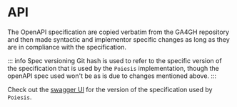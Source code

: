 # API

The OpenAPI specification are copied verbatim from the GA4GH repository and then
made syntactic and implementor specific changes as long as they are in
compliance with the specification.

::: info Spec versioning
Git hash is used to refer to the specific version of the specification that is
used by the `Poiesis` implementation, though the openAPI spec used won't be as
is due to changes mentioned above.
:::

Check out the [swagger UI](./api-reference.md) for the version of the
specification used by `Poiesis`.
